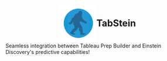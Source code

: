 <div style="width: 100%; height: 100% important!; display: flex; flex-direction: column; justify-content: center; align-items: center;">
   <div style="display: flex; flex-direction: row;">
      <div><img src="imgs/icon.png" style="width: 100px;" /></div>
      <div style="font-weight: bold; font-size: 25px; line-height: 100px;">TabStein</div>
   </div>
   <div>
      Seamless integration between Tableau Prep Builder and Einstein Discovery's predictive capabilities!
   </div>
</div>